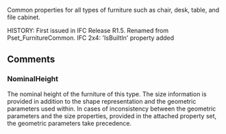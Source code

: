 Common properties for all types of furniture such as chair, desk, table, and file cabinet.

<!-- end of short definition -->
 HISTORY: First issued in IFC Release R1.5. Renamed from Pset_FurnitureCommon. IFC 2x4: 'IsBuiltIn' property added


## Comments

### NominalHeight

The nominal height of the furniture of this type. The size information is provided in addition to the shape representation and the geometric parameters used within. In cases of inconsistency between the geometric parameters and the size properties, provided in the attached property set, the geometric parameters take precedence.

